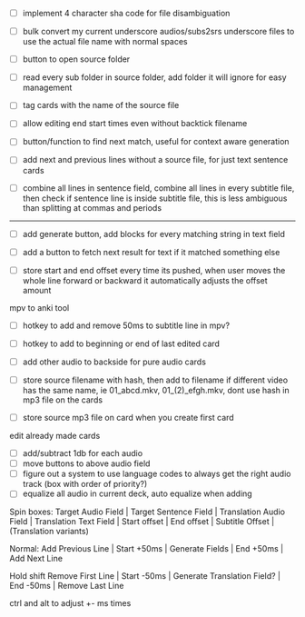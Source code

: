 - [ ] implement 4 character sha code for file disambiguation
- [ ] bulk convert my current underscore audios/subs2srs underscore files to use the actual file name with normal spaces
- [ ] button to open source folder
- [ ] read every sub folder in source folder, add folder it will ignore for easy management
- [ ] tag cards with the name of the source file
- [ ] allow editing end start times even without backtick filename
- [ ] button/function to find next match, useful for context aware generation
- [ ] add next and previous lines without a source file, for just text sentence cards
- [ ] combine all lines in sentence field, combine all lines in every subtitle file, then check if sentence line is inside subtitle file, this is less ambiguous than splitting at commas and periods


_____________________________________________________

- [ ] add generate button, add blocks for every matching string in text field
- [ ] add a button to fetch next result for text if it matched something else
- [ ] store start and end offset every time its pushed, when user moves the whole line forward or backward it automatically adjusts the offset amount


mpv to anki tool
- [ ] hotkey to add and remove 50ms to subtitle line in mpv?
- [ ] hotkey to add to beginning or end of last edited card
- [ ] add other audio to backside for pure audio cards
- [ ] store source filename with hash, then add to filename if different video has the same name, ie 01_abcd.mkv, 01_(2)_efgh.mkv, dont use hash in mp3 file on the cards
- [ ] store source mp3 file on card when you create first card


edit already made cards
- [ ] add/subtract 1db for each audio
- [ ] move buttons to above audio field
- [ ] figure out a system to use language codes to always get the right audio track (box with order of priority?)
- [ ] equalize all audio in current deck, auto equalize when adding

Spin boxes:
Target Audio Field | Target Sentence Field | Translation Audio Field | Translation Text Field |
Start offset | End offset | Subtitle Offset | (Translation variants)

Normal:
Add Previous Line | Start +50ms | Generate Fields | End +50ms | Add Next Line

Hold shift
Remove First Line | Start -50ms | Generate Translation Field? | End -50ms | Remove Last Line

ctrl and alt to adjust +- ms times
